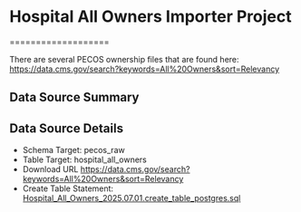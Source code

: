 # Hospital All Owners Importer Project
===================

There are several PECOS ownership files that are found here: https://data.cms.gov/search?keywords=All%20Owners&sort=Relevancy

Data Source Summary
---------------------

Data Source Details
-------------------

* Schema Target: pecos_raw
* Table Target: hospital_all_owners
* Download URL https://data.cms.gov/search?keywords=All%20Owners&sort=Relevancy
* Create Table Statement: [Hospital_All_Owners_2025.07.01.create_table_postgres.sql](./Hospital_All_Owners_2025.07.01.create_table_postgres.sql)
